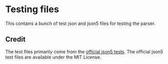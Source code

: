 # Testing files

This contains a bunch of test json and json5 files for testing the parser.

## Credit

The test files primarily come from the [official json5 tests].
The official json5 test files are available under the MIT License.

<!--Links-->
[official json5 tests]: https://github.com/json5/json5-tests
